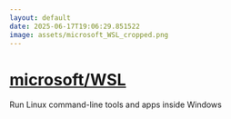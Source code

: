 ```yaml
---
layout: default
date: 2025-06-17T19:06:29.851522
image: assets/microsoft_WSL_cropped.png
---
```


# [microsoft/WSL](https://github.com/microsoft/WSL)

Run Linux command-line tools and apps inside Windows
